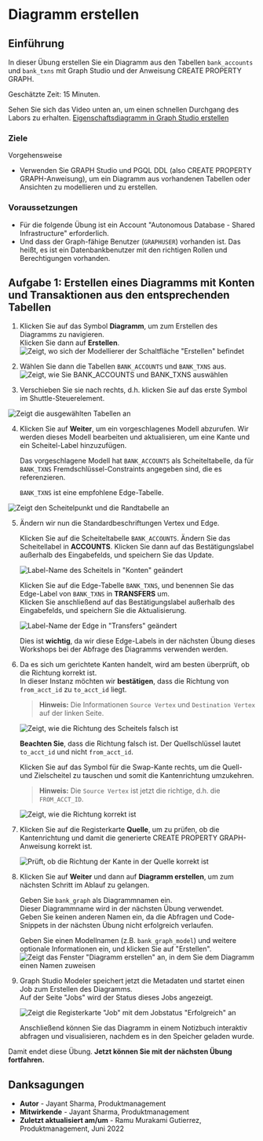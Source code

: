 # Diagramm erstellen

## Einführung

In dieser Übung erstellen Sie ein Diagramm aus den Tabellen `bank_accounts` und `bank_txns` mit Graph Studio und der Anweisung CREATE PROPERTY GRAPH.

Geschätzte Zeit: 15 Minuten.

Sehen Sie sich das Video unten an, um einen schnellen Durchgang des Labors zu erhalten. [Eigenschaftsdiagramm in Graph Studio erstellen](videohub:1_cz3cwg3h)

### Ziele

Vorgehensweise

*   Verwenden Sie GRAPH Studio und PGQL DDL (also CREATE PROPERTY GRAPH-Anweisung), um ein Diagramm aus vorhandenen Tabellen oder Ansichten zu modellieren und zu erstellen.

### Voraussetzungen

*   Für die folgende Übung ist ein Account "Autonomous Database - Shared Infrastructure" erforderlich.
*   Und dass der Graph-fähige Benutzer (`GRAPHUSER`) vorhanden ist. Das heißt, es ist ein Datenbankbenutzer mit den richtigen Rollen und Berechtigungen vorhanden.

## Aufgabe 1: Erstellen eines Diagramms mit Konten und Transaktionen aus den entsprechenden Tabellen

1.  Klicken Sie auf das Symbol **Diagramm**, um zum Erstellen des Diagramms zu navigieren.  
    Klicken Sie dann auf **Erstellen**.  
    ![Zeigt, wo sich der Modellierer der Schaltfläche "Erstellen" befindet](images/graph-create-button.png " ")
    
2.  Wählen Sie dann die Tabellen `BANK_ACCOUNTS` und `BANK_TXNS` aus.  
    ![Zeigt, wie Sie BANK_ACCOUNTS und BANK_TXNS auswählen](./images/select-tables.png " ")
    
3.  Verschieben Sie sie nach rechts, d.h. klicken Sie auf das erste Symbol im Shuttle-Steuerelement.
    

![Zeigt die ausgewählten Tabellen an](./images/selected-tables.png " ")

4.  Klicken Sie auf **Weiter**, um ein vorgeschlagenes Modell abzurufen. Wir werden dieses Modell bearbeiten und aktualisieren, um eine Kante und ein Scheitel-Label hinzuzufügen.
    
    Das vorgeschlagene Modell hat `BANK_ACCOUNTS` als Scheiteltabelle, da für `BANK_TXNS` Fremdschlüssel-Constraints angegeben sind, die es referenzieren.
    
    `BANK_TXNS` ist eine empfohlene Edge-Tabelle.
    

![Zeigt den Scheitelpunkt und die Randtabelle an](./images/create-graph-suggested-model.png " ")

5.  Ändern wir nun die Standardbeschriftungen Vertex und Edge.
    
    Klicken Sie auf die Scheiteltabelle `BANK_ACCOUNTS`. Ändern Sie das Scheitellabel in **ACCOUNTS**. Klicken Sie dann auf das Bestätigungslabel außerhalb des Eingabefelds, und speichern Sie das Update.
    
    ![Label-Name des Scheitels in "Konten" geändert](images/edit-accounts-vertex-label.png " ")
    
    Klicken Sie auf die Edge-Tabelle `BANK_TXNS`, und benennen Sie das Edge-Label von `BANK_TXNS` in **TRANSFERS** um.  
    Klicken Sie anschließend auf das Bestätigungslabel außerhalb des Eingabefelds, und speichern Sie die Aktualisierung.
    
    ![Label-Name der Edge in "Transfers" geändert](images/edit-edge-label.png " ")
    
    Dies ist **wichtig**, da wir diese Edge-Labels in der nächsten Übung dieses Workshops bei der Abfrage des Diagramms verwenden werden.
    
6.  Da es sich um gerichtete Kanten handelt, wird am besten überprüft, ob die Richtung korrekt ist.  
    In dieser Instanz möchten wir **bestätigen**, dass die Richtung von `from_acct_id` zu `to_acct_id` liegt.
    
    > **Hinweis:** Die Informationen `Source Vertex` und `Destination Vertex` auf der linken Seite.
    
    ![Zeigt, wie die Richtung des Scheitels falsch ist](images/wrong-edge-direction.png " ")
    
    **Beachten Sie**, dass die Richtung falsch ist. Der Quellschlüssel lautet `to_acct_id` und nicht `from_acct_id`.
    
    Klicken Sie auf das Symbol für die Swap-Kante rechts, um die Quell- und Zielscheitel zu tauschen und somit die Kantenrichtung umzukehren.
    
    > **Hinweis:** Die `Source Vertex` ist jetzt die richtige, d.h. die `FROM_ACCT_ID`.
    
    ![Zeigt, wie die Richtung korrekt ist](images/reverse-edge-result.png " ")
    
7.  Klicken Sie auf die Registerkarte **Quelle**, um zu prüfen, ob die Kantenrichtung und damit die generierte CREATE PROPERTY GRAPH-Anweisung korrekt ist.
    
    ![Prüft, ob die Richtung der Kante in der Quelle korrekt ist](images/generated-cpg-statement.png " ")
    

8.  Klicken Sie auf **Weiter** und dann auf **Diagramm erstellen**, um zum nächsten Schritt im Ablauf zu gelangen.
    
    Geben Sie `bank_graph` als Diagrammnamen ein.  
    Dieser Diagrammname wird in der nächsten Übung verwendet.  
    Geben Sie keinen anderen Namen ein, da die Abfragen und Code-Snippets in der nächsten Übung nicht erfolgreich verlaufen.
    
    Geben Sie einen Modellnamen (z.B. `bank_graph_model`) und weitere optionale Informationen ein, und klicken Sie auf "Erstellen". ![Zeigt das Fenster "Diagramm erstellen" an, in dem Sie dem Diagramm einen Namen zuweisen](./images/create-graph-dialog.png " ")
    
9.  Graph Studio Modeler speichert jetzt die Metadaten und startet einen Job zum Erstellen des Diagramms.  
    Auf der Seite "Jobs" wird der Status dieses Jobs angezeigt.
    
    ![Zeigt die Registerkarte "Job" mit dem Jobstatus "Erfolgreich" an](./images/jobs-create-graph.png " ")
    
    Anschließend können Sie das Diagramm in einem Notizbuch interaktiv abfragen und visualisieren, nachdem es in den Speicher geladen wurde.
    

Damit endet diese Übung. **Jetzt können Sie mit der nächsten Übung fortfahren.**

## Danksagungen

*   **Autor** - Jayant Sharma, Produktmanagement
*   **Mitwirkende** - Jayant Sharma, Produktmanagement
*   **Zuletzt aktualisiert am/um** - Ramu Murakami Gutierrez, Produktmanagement, Juni 2022
